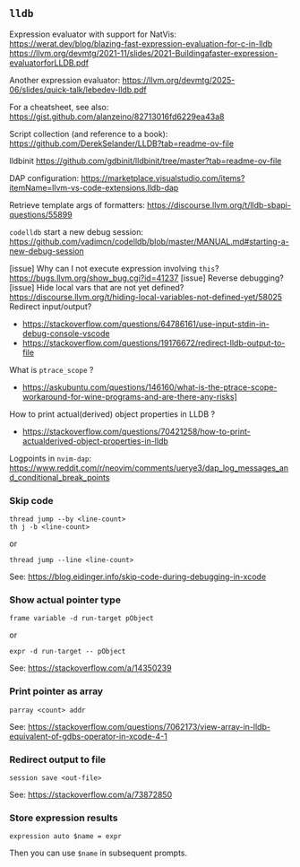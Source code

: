 ## `lldb`

Expression evaluator with support for NatVis: <https://werat.dev/blog/blazing-fast-expression-evaluation-for-c-in-lldb>
<https://llvm.org/devmtg/2021-11/slides/2021-Buildingafaster-expression-evaluatorforLLDB.pdf>

Another expression evaluator: <https://llvm.org/devmtg/2025-06/slides/quick-talk/lebedev-lldb.pdf>

For a cheatsheet, see also: <https://gist.github.com/alanzeino/82713016fd6229ea43a8>

Script collection (and reference to a book): <https://github.com/DerekSelander/LLDB?tab=readme-ov-file>

lldbinit <https://github.com/gdbinit/lldbinit/tree/master?tab=readme-ov-file>

DAP configuration: <https://marketplace.visualstudio.com/items?itemName=llvm-vs-code-extensions.lldb-dap>

Retrieve template args of formatters: <https://discourse.llvm.org/t/lldb-sbapi-questions/55899>

`codelldb` start a new debug session: <https://github.com/vadimcn/codelldb/blob/master/MANUAL.md#starting-a-new-debug-session>
 
[issue] Why can I not execute expression involving `this`? <https://bugs.llvm.org/show_bug.cgi?id=41237>
[issue] Reverse debugging?
[issue] Hide local vars that are not yet defined? <https://discourse.llvm.org/t/hiding-local-variables-not-defined-yet/58025>
Redirect input/output?
 * <https://stackoverflow.com/questions/64786161/use-input-stdin-in-debug-console-vscode>
 * <https://stackoverflow.com/questions/19176672/redirect-lldb-output-to-file>

What is `ptrace_scope` ?
 * <https://askubuntu.com/questions/146160/what-is-the-ptrace-scope-workaround-for-wine-programs-and-are-there-any-risks]>

How to print actual(derived) object properties in LLDB ?
 * <https://stackoverflow.com/questions/70421258/how-to-print-actualderived-object-properties-in-lldb>

Logpoints in `nvim-dap`: <https://www.reddit.com/r/neovim/comments/uerye3/dap_log_messages_and_conditional_break_points>


### Skip code

```
thread jump --by <line-count>
th j -b <line-count>
```

or 

```
thread jump --line <line-count>
```

See: <https://blog.eidinger.info/skip-code-during-debugging-in-xcode>


### Show actual pointer type

```
frame variable -d run-target pObject
```

or

```
expr -d run-target -- pObject
```


See: <https://stackoverflow.com/a/14350239>

### Print pointer as array

```
parray <count> addr

```

See: <https://stackoverflow.com/questions/7062173/view-array-in-lldb-equivalent-of-gdbs-operator-in-xcode-4-1>

### Redirect output to file

```
session save <out-file>
```

See: <https://stackoverflow.com/a/73872850>

### Store expression results

```
expression auto $name = expr
```

Then you can use `$name` in subsequent prompts.
